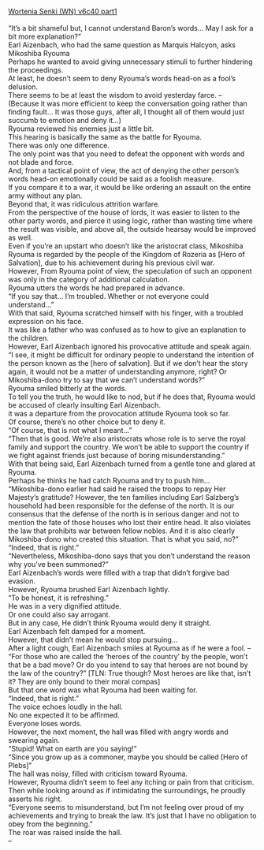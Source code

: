 [Wortenia Senki (WN) v6c40 part1](https://hasutsuki.com/record-of-wortenia-war-v6-c40-1/)
<br/><br/>
“It’s a bit shameful but, I cannot understand Baron’s words… May I ask for a bit more explanation?” <br/>
Earl Aizenbach, who had the same question as Marquis Halcyon, asks Mikoshiba Ryouma <br/>
Perhaps he wanted to avoid giving unnecessary stimuli to further hindering the proceedings. <br/>
At least, he doesn’t seem to deny Ryouma’s words head-on as a fool’s delusion. <br/>
There seems to be at least the wisdom to avoid yesterday farce. – <br/>
(Because it was more efficient to keep the conversation going rather than finding fault… It was those guys, after all, I thought all of them would just succumb to emotion and deny it…) <br/>
Ryouma reviewed his enemies just a little bit. <br/>
This hearing is basically the same as the battle for Ryouma. <br/>
There was only one difference. <br/>
The only point was that you need to defeat the opponent with words and not blade and force. <br/>
And, from a tactical point of view, the act of denying the other person’s words head-on emotionally could be said as a foolish measure. <br/>
If you compare it to a war, it would be like ordering an assault on the entire army without any plan. <br/>
Beyond that, it was ridiculous attrition warfare. <br/>
From the perspective of the house of lords, it was easier to listen to the other party words, and pierce it using logic, rather than wasting time where the result was visible, and above all, the outside hearsay would be improved as well. <br/>
Even if you’re an upstart who doesn’t like the aristocrat class, Mikoshiba Ryouma is regarded by the people of the Kingdom of Rozeria as [Hero of Salvation], due to his achievement during his previous civil war. <br/>
However, From Ryouma point of view, the speculation of such an opponent was only in the category of additional calculation. <br/>
Ryouma utters the words he had prepared in advance. <br/>
“If you say that… I’m troubled. Whether or not everyone could understand…” <br/>
With that said, Ryouma scratched himself with his finger, with a troubled expression on his face. <br/>
It was like a father who was confused as to how to give an explanation to the children. <br/>
However, Earl Aizenbach ignored his provocative attitude and speak again. <br/>
“I see, it might be difficult for ordinary people to understand the intention of the person known as the [hero of salvation]. But if we don’t hear the story again, it would not be a matter of understanding anymore, right? Or Mikoshiba-dono try to say that we can’t understand words?” <br/>
Ryouma smiled bitterly at the words. <br/>
To tell you the truth, he would like to nod, but if he does that, Ryouma would be accused of clearly insulting Earl Aizenbach. <br/>
it was a departure from the provocation attitude Ryouma took so far. <br/>
Of course, there’s no other choice but to deny it. <br/>
“Of course, that is not what I meant…” <br/>
“Then that is good. We’re also aristocrats whose role is to serve the royal family and support the country. We won’t be able to support the country if we fight against friends just because of boring misunderstanding.” <br/>
With that being said, Earl Aizenbach turned from a gentle tone and glared at Ryouma. <br/>
Perhaps he thinks he had catch Ryouma and try to push him… <br/>
“Mikoshiba-dono earlier had said he raised the troops to repay Her Majesty’s gratitude? However, the ten families including Earl Salzberg’s household had been responsible for the defense of the north. It is our consensus that the defense of the north is in serious danger and not to mention the fate of those houses who lost their entire head. It also violates the law that prohibits war between fellow nobles. And it is also clearly Mikoshiba-dono who created this situation. That is what you said, no?” <br/>
“Indeed, that is right.” <br/>
“Nevertheless, Mikoshiba-dono says that you don’t understand the reason why you’ve been summoned?” <br/>
Earl Aizenbach’s words were filled with a trap that didn’t forgive bad evasion. <br/>
However, Ryouma brushed Earl Aizenbach lightly. <br/>
“To be honest, it is refreshing.” <br/>
He was in a very dignified attitude. <br/>
Or one could also say arrogant. <br/>
But in any case, He didn’t think Ryouma would deny it straight. <br/>
Earl Aizenbach felt damped for a moment. <br/>
However, that didn’t mean he would stop pursuing… <br/>
After a light cough, Earl Aizenbach smiles at Ryouma as if he were a fool. – <br/>
“For those who are called the ‘heroes of the country’ by the people, won’t that be a bad move? Or do you intend to say that heroes are not bound by the law of the country?” [TLN: True though? Most heroes are like that, isn’t it? They are only bound to their moral compas] <br/>
But that one word was what Ryouma had been waiting for. <br/>
“Indeed, that is right.” <br/>
The voice echoes loudly in the hall. <br/>
No one expected it to be affirmed. <br/>
Everyone loses words. <br/>
However, the next moment, the hall was filled with angry words and swearing again. <br/>
“Stupid! What on earth are you saying!” <br/>
“Since you grow up as a commoner, maybe you should be called [Hero of Plebs]” <br/>
The hall was noisy, filled with criticism toward Ryouma. <br/>
However, Ryouma didn’t seem to feel any itching or pain from that criticism. <br/>
Then while looking around as if intimidating the surroundings, he proudly asserts his right. <br/>
“Everyone seems to misunderstand, but I’m not feeling over proud of my achievements and trying to break the law. It’s just that I have no obligation to obey from the beginning.” <br/>
The roar was raised inside the hall. <br/>
– <br/>
 